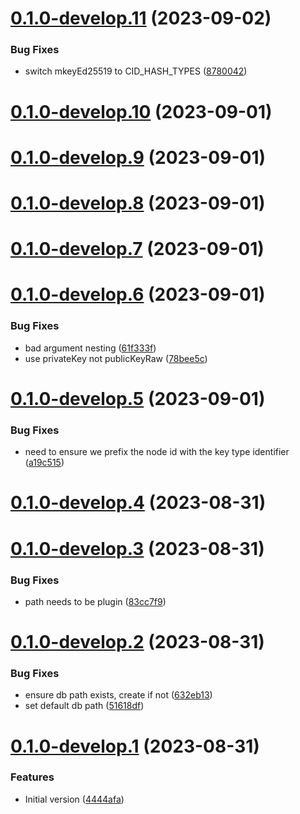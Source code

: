 # [0.1.0-develop.11](https://git.lumeweb.com/LumeWeb/relay-plugin-s5/compare/v0.1.0-develop.10...v0.1.0-develop.11) (2023-09-02)


### Bug Fixes

* switch mkeyEd25519 to CID_HASH_TYPES ([8780042](https://git.lumeweb.com/LumeWeb/relay-plugin-s5/commit/87800422e3c419f81b0e623f1895648f01ab86bf))

# [0.1.0-develop.10](https://git.lumeweb.com/LumeWeb/relay-plugin-s5/compare/v0.1.0-develop.9...v0.1.0-develop.10) (2023-09-01)

# [0.1.0-develop.9](https://git.lumeweb.com/LumeWeb/relay-plugin-s5/compare/v0.1.0-develop.8...v0.1.0-develop.9) (2023-09-01)

# [0.1.0-develop.8](https://git.lumeweb.com/LumeWeb/relay-plugin-s5/compare/v0.1.0-develop.7...v0.1.0-develop.8) (2023-09-01)

# [0.1.0-develop.7](https://git.lumeweb.com/LumeWeb/relay-plugin-s5/compare/v0.1.0-develop.6...v0.1.0-develop.7) (2023-09-01)

# [0.1.0-develop.6](https://git.lumeweb.com/LumeWeb/relay-plugin-s5/compare/v0.1.0-develop.5...v0.1.0-develop.6) (2023-09-01)


### Bug Fixes

* bad argument nesting ([61f333f](https://git.lumeweb.com/LumeWeb/relay-plugin-s5/commit/61f333feaafa37fe67adc7a7238b3a1b09da322e))
* use privateKey not publicKeyRaw ([78bee5c](https://git.lumeweb.com/LumeWeb/relay-plugin-s5/commit/78bee5c47ba87118cca89f46acbea479ba028df0))

# [0.1.0-develop.5](https://git.lumeweb.com/LumeWeb/relay-plugin-s5/compare/v0.1.0-develop.4...v0.1.0-develop.5) (2023-09-01)


### Bug Fixes

* need to ensure we prefix the node id with the key type identifier ([a19c515](https://git.lumeweb.com/LumeWeb/relay-plugin-s5/commit/a19c515dda5f533901d35a3c6ffdd39a82a1fa30))

# [0.1.0-develop.4](https://git.lumeweb.com/LumeWeb/relay-plugin-s5/compare/v0.1.0-develop.3...v0.1.0-develop.4) (2023-08-31)

# [0.1.0-develop.3](https://git.lumeweb.com/LumeWeb/relay-plugin-s5/compare/v0.1.0-develop.2...v0.1.0-develop.3) (2023-08-31)


### Bug Fixes

* path needs to be plugin ([83cc7f9](https://git.lumeweb.com/LumeWeb/relay-plugin-s5/commit/83cc7f9c1008e00b6cd3b461672444507ffd578e))

# [0.1.0-develop.2](https://git.lumeweb.com/LumeWeb/relay-plugin-s5/compare/v0.1.0-develop.1...v0.1.0-develop.2) (2023-08-31)


### Bug Fixes

* ensure db path exists, create if not ([632eb13](https://git.lumeweb.com/LumeWeb/relay-plugin-s5/commit/632eb1351c92825c10681487efc7cfa3f5cebac6))
* set default db path ([51618df](https://git.lumeweb.com/LumeWeb/relay-plugin-s5/commit/51618dfaf38c4dc9ad70fc6a76ca11ef37fad0f5))

# [0.1.0-develop.1](https://git.lumeweb.com/LumeWeb/relay-plugin-s5/compare/v0.0.1...v0.1.0-develop.1) (2023-08-31)


### Features

* Initial version ([4444afa](https://git.lumeweb.com/LumeWeb/relay-plugin-s5/commit/4444afa5fa9ce1f873917324fce8be4393d0dadc))
